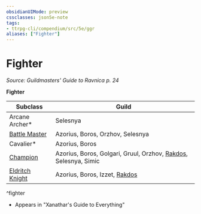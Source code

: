 ```yaml
---
obsidianUIMode: preview
cssclasses: json5e-note
tags:
- ttrpg-cli/compendium/src/5e/ggr
aliases: ["Fighter"]
---
```

# Fighter
*Source: Guildmasters' Guide to Ravnica p. 24* 

**Fighter**

| Subclass | Guild |
|----------|-------|
| Arcane Archer* | Selesnya |
| [Battle Master](/3-Compendium/CLI/classes/fighter-battle-master.md) | Azorius, Boros, Orzhov, Selesnya |
| Cavalier* | Azorius, Boros |
| [Champion](/3-Compendium/CLI/classes/fighter-champion.md) | Azorius, Boros, Golgari, Gruul, Orzhov, [Rakdos](rakdos-ggr.md), Selesnya, Simic |
| [Eldritch Knight](/3-Compendium/CLI/classes/fighter-eldritch-knight.md) | Azorius, Boros, Izzet, [Rakdos](rakdos-ggr.md) |
^fighter

* Appears in "Xanathar's Guide to Everything"